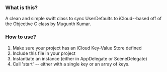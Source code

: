 ### What is this?
A clean and simple swift class to sync UserDefaults to iCloud--based off of the Objective C class by Mugunth Kumar.

### How to use?
1. Make sure your project has an iCloud Key-Value Store defined
2. Include this file in your project
3. Instantiate an instance (either in AppDelegate or SceneDelegate)
4. Call 'start' -- either with a single key or an array of keys.

